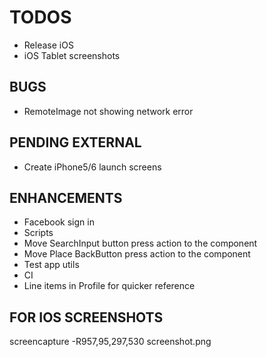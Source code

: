 # TODOS

- Release iOS
- iOS Tablet screenshots

## BUGS

- RemoteImage not showing network error

## PENDING EXTERNAL

- Create iPhone5/6 launch screens

## ENHANCEMENTS

- Facebook sign in
- Scripts
- Move SearchInput button press action to the component
- Move Place BackButton press action to the component
- Test app utils
- CI
- Line items in Profile for quicker reference

## FOR IOS SCREENSHOTS

screencapture -R957,95,297,530 screenshot.png
